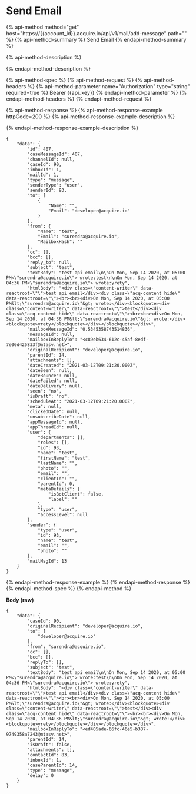 # Send Email

{% api-method method="get" host="https://{{account\_id}}.acquire.io/api/v1/mail/add-message" path="" %}
{% api-method-summary %}
Send Email
{% endapi-method-summary %}

{% api-method-description %}

{% endapi-method-description %}

{% api-method-spec %}
{% api-method-request %}
{% api-method-headers %}
{% api-method-parameter name="Authorization" type="string" required=true %}
Bearer {{api\_key}}
{% endapi-method-parameter %}
{% endapi-method-headers %}
{% endapi-method-request %}

{% api-method-response %}
{% api-method-response-example httpCode=200 %}
{% api-method-response-example-description %}

{% endapi-method-response-example-description %}

```
{
    "data": {
        "id": 407,
        "caseMessageId": 407,
        "channelId": null,
        "caseId": 90,
        "inboxId": 1,
        "mailId": 1,
        "type": "message",
        "senderType": "user",
        "senderId": 93,
        "to": [
            {
                "Name": "",
                "Email": "developer@acquire.io"
            }
        ],
        "from": {
            "Name": "test",
            "Email": "surendra@acquire.io",
            "MailboxHash": ""
        },
        "cc": [],
        "bcc": [],
        "reply_to": null,
        "subject": "test",
        "textBody": "test api email\n\nOn Mon, Sep 14 2020, at 05:00 PM<\"surendra@acquire.io\"> wrote:test\n\nOn Mon, Sep 14 2020, at 04:36 PM<\"surendra@acquire.io\"> wrote:yrety",
        "htmlBody": "<div class=\"content-writer\" data-reactroot=\"\">test api email</div><div class=\"acq-content hide\" data-reactroot=\"\"><br><br><div>On Mon, Sep 14 2020, at 05:00 PM&lt;\"surendra@acquire.io\"&gt; wrote:</div><blockquote><div class=\"content-writer\" data-reactroot=\"\">test</div><div class=\"acq-content hide\" data-reactroot=\"\"><br><br><div>On Mon, Sep 14 2020, at 04:36 PM&lt;\"surendra@acquire.io\"&gt; wrote:</div><blockquote>yrety</blockquote></div></blockquote></div>",
        "mailboxMessageId": "0.5345358743514836",
        "messageId": null,
        "mailboxInReplyTo": "<c89eb634-612c-45af-8edf-7e06d425833f@mtasv.net>",
        "originalRecipient": "developer@acquire.io",
        "parentId": 14,
        "attachments": [],
        "dateCreated": "2021-03-12T09:21:20.000Z",
        "dateSeen": null,
        "dateBounce": null,
        "dateFailed": null,
        "dateDelivery": null,
        "seen": "no",
        "isDraft": "no",
        "scheduleAt": "2021-03-12T09:21:20.000Z",
        "meta": null,
        "clickedDate": null,
        "unsubscribeDate": null,
        "appMessageId": null,
        "appThreadId": null,
        "user": {
            "departments": [],
            "roles": [],
            "id": 93,
            "name": "test",
            "firstName": "test",
            "lastName": "",
            "photo": "",
            "email": "",
            "clientId": "",
            "parentId": 0,
            "metaDetails": {
                "isBotClient": false,
                "label": ""
            },
            "type": "user",
            "accessLevel": null
        },
        "sender": {
            "type": "user",
            "id": 93,
            "name": "test",
            "email": "",
            "photo": ""
        },
        "mailMsgId": 13
    }
}
```
{% endapi-method-response-example %}
{% endapi-method-response %}
{% endapi-method-spec %}
{% endapi-method %}

**Body \(raw\)**

```text
{
    "data": {
        "caseId": 90,
        "originalRecipient": "developer@acquire.io",
        "to": [
            "developer@acquire.io"
        ],
        "from": "surendra@acquire.io",
        "cc": [],
        "bcc": [],
        "replyTo": [],
        "subject": "test",
        "textBody": "test api email\n\nOn Mon, Sep 14 2020, at 05:00 PM<\"surendra@acquire.io\"> wrote:test\n\nOn Mon, Sep 14 2020, at 04:36 PM<\"surendra@acquire.io\"> wrote:yrety",
        "htmlBody": "<div class=\"content-writer\" data-reactroot=\"\">test api email</div><div class=\"acq-content hide\" data-reactroot=\"\"><br><br><div>On Mon, Sep 14 2020, at 05:00 PM&lt;\"surendra@acquire.io\"&gt; wrote:</div><blockquote><div class=\"content-writer\" data-reactroot=\"\">test</div><div class=\"acq-content hide\" data-reactroot=\"\"><br><br><div>On Mon, Sep 14 2020, at 04:36 PM&lt;\"surendra@acquire.io\"&gt; wrote:</div><blockquote>yrety</blockquote></div></blockquote></div>",
        "mailboxInReplyTo": "<ed405ade-66fc-46e5-b387-9749358a7243@mtasv.net>",
        "parentId": 14,
        "isDraft": false,
        "attachments": [],
        "contactId": 83,
        "inboxId": 1,
        "caseParentId": 14,
        "type": "message",
        "delay": 0
    }
}
```

